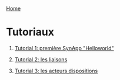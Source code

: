 [Home](../sitemap.md)

# Tutoriaux

1. [Tutorial 1: première SynApp "Helloworld"](tuto01/index.md)

2. [Tutorial 2: les liaisons](tuto02/index.md)

3. [Tutorial 3: les acteurs dispositions](tuto03/index.md)